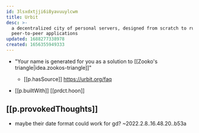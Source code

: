 ```yaml
---
id: 3lsxdxtjji6i8yavuuylcwm
title: Urbit
desc: >-
  a decentralized city of personal servers, designed from scratch to run
  peer-to-peer applications
updated: 1688277338978
created: 1656355949333
---
```



- "Your name is generated for you as a solution to [[Zooko's triangle|idea.zookos-triangle]]"
  - [[p.hasSource]] https://urbit.org/faq

- [[p.builtWith]] [[prdct.hoon]]

## [[p.provokedThoughts]]

- maybe their date format could work for gd? ~2022.2.8..16.48.20..b53a 